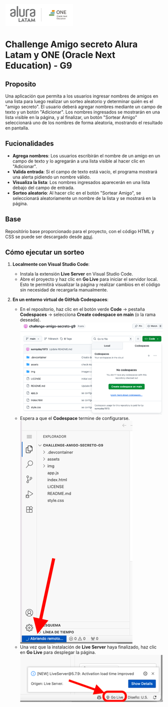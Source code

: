 ![Alura + One](./img/aluraOne.png)
# Challenge Amigo secreto Alura Latam y ONE (Oracle Next Education) - G9

Proposito
---
Una aplicación que permita a los usuarios ingresar nombres de amigos en una lista para luego realizar un sorteo aleatorio y determinar quién es el "amigo secreto".
El usuario deberá agregar nombres mediante un campo de texto y un botón "Adicionar". Los nombres ingresados se mostrarán en una lista visible en la página, y al finalizar, un botón "Sortear Amigo" seleccionará uno de los nombres de forma aleatoria, mostrando el resultado en pantalla.

Fucionalidades
---
- **Agrega nombres**: Los usuarios escribirán el nombre de un amigo en un campo de texto y lo agregarán a una lista visible al hacer clic en "Adicionar".
- **Valida entrada**: Si el campo de texto está vacío, el programa mostrará una alerta pidiendo un nombre válido.
- **Visualiza la lista**: Los nombres ingresados aparecerán en una lista debajo del campo de entrada.
- **Sorteo aleatorio**: Al hacer clic en el botón "Sortear Amigo", se seleccionará aleatoriamente un nombre de la lista y se mostrará en la página.

Base
---
Repositório base proporcionado para el proyecto, con el código HTML y CSS se puede ser descargado desde [aquí](https://github.com/Oracle-Next-Education/challenge-amigo-secreto_esp).

## Cómo ejecutar un sorteo

1. **Localmente con Visual Studio Code**:
   - Instala la extensión **Live Server** en Visual Studio Code.
   - Abre el proyecto y haz clic en **Go Live** para iniciar el servidor local. Esto te permitirá visualizar la página y realizar cambios en el código sin necesidad de recargarla manualmente.

2. **En un entorno virtual de GitHub Codespaces**:
   - En el repositorio, haz clic en el botón verde **Code** → pestaña **Codespaces** → selecciona **Create codespace on main** (o la rama deseada).  
     ![Codespace](./img/fig3.png)
   - Espera a que el **Codespace** termine de configurarse.
      ![Abriendo Codespace](./img/cargaRepositorio.png)
   - Una vez que la instalación de **Live Server** haya finalizado, haz clic en **Go Live** para desplegar la página.
      ![Go Live](./img/activarLiveServer.png)

